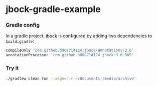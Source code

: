 # jbock-gradle-example

### Gradle config

In a gradle project,
[jbock](https://github.com/h908714124/jbock)
is configured by adding two dependencies to `build.gradle`:

````groovy
compileOnly 'com.github.h908714124:jbock-annotations:3.6'
annotationProcessor 'com.github.h908714124:jbock:3.6.005'
````

### Try it

````sh
./gradlew clean run --args='-r ~/Documents /media/archive'
````

